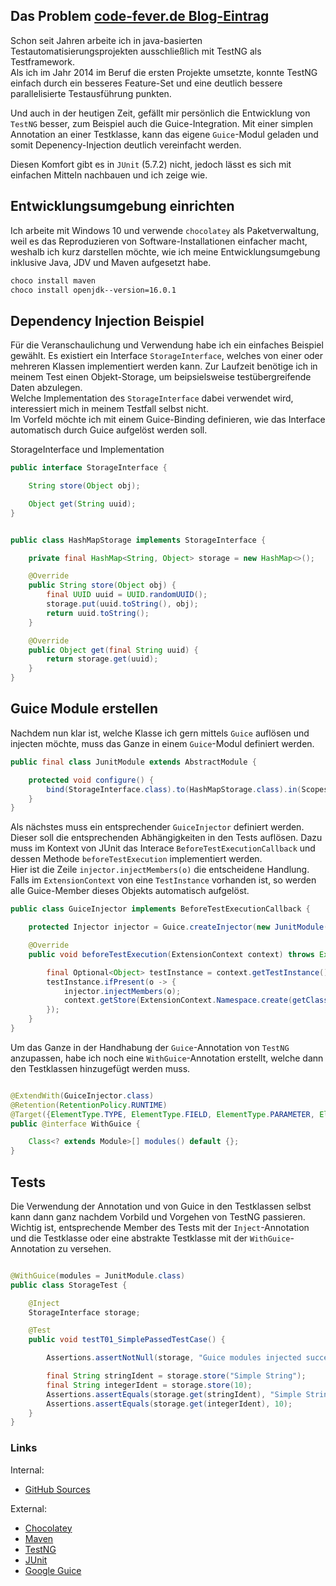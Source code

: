 ## Das Problem [code-fever.de Blog-Eintrag](https://code-fever.de/artikel/selenium-shadow-dom-und-shadow-root.html)

Schon seit Jahren arbeite ich in java-basierten Testautomatisierungsprojekten ausschließlich mit TestNG als
Testframework.  
Als ich im Jahr 2014 im Beruf die ersten Projekte umsetzte, konnte TestNG einfach durch ein besseres Feature-Set und
eine deutlich bessere parallelisierte Testausführung punkten.

Und auch in der heutigen Zeit, gefällt mir persönlich die Entwicklung von `TestNG` besser, zum Beispiel auch die
Guice-Integration. Mit einer simplen Annotation an einer Testklasse, kann das eigene `Guice`-Modul geladen und somit
Depenency-Injection deutlich vereinfacht werden.

Diesen Komfort gibt es in `JUnit` (5.7.2) nicht, jedoch lässt es sich mit einfachen Mitteln nachbauen und ich zeige wie.

## Entwicklungsumgebung einrichten

Ich arbeite mit Windows 10 und verwende `chocolatey` als Paketverwaltung, weil es das Reproduzieren von
Software-Installationen einfacher macht, weshalb ich kurz darstellen möchte, wie ich meine Entwicklungsumgebung
inklusive Java, JDV und Maven aufgesetzt habe.

````bash
choco install maven
choco install openjdk--version=16.0.1
````

## Dependency Injection Beispiel

Für die Veranschaulichung und Verwendung habe ich ein einfaches Beispiel gewählt. Es existiert ein
Interface `StorageInterface`, welches von einer oder mehreren Klassen implementiert werden kann. Zur Laufzeit benötige
ich in meinem Test einen Objekt-Storage, um beipsielsweise testübergreifende Daten abzulegen.  
Welche Implementation des `StorageInterface` dabei verwendet wird, interessiert mich in meinem Testfall selbst nicht.  
Im Vorfeld möchte ich mit einem Guice-Binding definieren, wie das Interface automatisch durch Guice aufgelöst werden
soll.

StorageInterface und Implementation

````java
public interface StorageInterface {

    String store(Object obj);

    Object get(String uuid);
}


public class HashMapStorage implements StorageInterface {

    private final HashMap<String, Object> storage = new HashMap<>();

    @Override
    public String store(Object obj) {
        final UUID uuid = UUID.randomUUID();
        storage.put(uuid.toString(), obj);
        return uuid.toString();
    }

    @Override
    public Object get(final String uuid) {
        return storage.get(uuid);
    }
}
````

## Guice Module erstellen

Nachdem nun klar ist, welche Klasse ich gern mittels `Guice` auflösen und injecten möchte, muss das Ganze in einem
`Guice`-Modul definiert werden.

````java
public final class JunitModule extends AbstractModule {

    protected void configure() {
        bind(StorageInterface.class).to(HashMapStorage.class).in(Scopes.SINGLETON);
    }
}
````

Als nächstes muss ein entsprechender `GuiceInjector` definiert werden. Dieser soll die entsprechenden Abhängigkeiten in
den Tests auflösen. Dazu muss im Kontext von JUnit das Interace `BeforeTestExecutionCallback` und dessen
Methode `beforeTestExecution` implementiert werden.  
Hier ist die Zeile `injector.injectMembers(o)` die entscheidene Handlung. Falls im `ExtensionContext` von
eine `TestInstance` vorhanden ist, so werden alle Guice-Member dieses Objekts automatisch aufgelöst.

````java
public class GuiceInjector implements BeforeTestExecutionCallback {

    protected Injector injector = Guice.createInjector(new JunitModule());

    @Override
    public void beforeTestExecution(ExtensionContext context) throws Exception {

        final Optional<Object> testInstance = context.getTestInstance();
        testInstance.ifPresent(o -> {
            injector.injectMembers(o);
            context.getStore(ExtensionContext.Namespace.create(getClass())).put(injector.getClass(), injector);
        });
    }
}
````

Um das Ganze in der Handhabung der `Guice`-Annotation von `TestNG` anzupassen, habe ich noch eine `WithGuice`-Annotation
erstellt, welche dann den Testklassen hinzugefügt werden muss.

````java

@ExtendWith(GuiceInjector.class)
@Retention(RetentionPolicy.RUNTIME)
@Target({ElementType.TYPE, ElementType.FIELD, ElementType.PARAMETER, ElementType.METHOD})
public @interface WithGuice {

    Class<? extends Module>[] modules() default {};
}
````

## Tests

Die Verwendung der Annotation und von Guice in den Testklassen selbst kann dann ganz nachdem Vorbild und Vorgehen von
TestNG passieren. Wichtig ist, entsprechende Member des Tests mit der `Inject`-Annotation und die Testklasse oder eine
abstrakte Testklasse mit der `WithGuice`-Annotation zu versehen.

````java

@WithGuice(modules = JunitModule.class)
public class StorageTest {

    @Inject
    StorageInterface storage;

    @Test
    public void testT01_SimplePassedTestCase() {

        Assertions.assertNotNull(storage, "Guice modules injected successfully");

        final String stringIdent = storage.store("Simple String");
        final String integerIdent = storage.store(10);
        Assertions.assertEquals(storage.get(stringIdent), "Simple String");
        Assertions.assertEquals(storage.get(integerIdent), 10);
    }
}
````

### Links

Internal:

- [GitHub Sources](https://github.com/erickubenka/code-examples/tree/master/2021/junit-guice-injector)

External:

- [Chocolatey](https://chocolatey.org/)
- [Maven](https://maven.apache.org/)
- [TestNG](https://testng.org/doc/)
- [JUnit](https://junit.org/junit5/)
- [Google Guice](https://github.com/google/guice)
